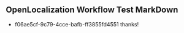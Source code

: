 ## OpenLocalization Workflow Test MarkDown
* f06ae5cf-9c79-4cce-bafb-ff3855fd4551 thanks!

<!--HONumber=Aug16_HO1-->


